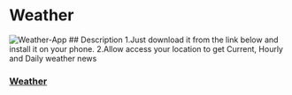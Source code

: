# Weather
<img src="https://i.ibb.co/F6XcXKk/Weather-App.png" alt="Weather-App"/>
## Description
1.Just download it from the link below and install it on your phone.
2.Allow access your location to get Current, Hourly and Daily weather news

### [Weather](https://cutt.ly/cQE8e84)
